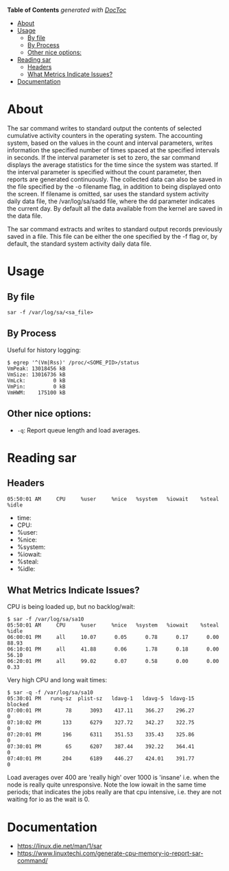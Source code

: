 <!-- START doctoc generated TOC please keep comment here to allow auto update -->
<!-- DON'T EDIT THIS SECTION, INSTEAD RE-RUN doctoc TO UPDATE -->
**Table of Contents**  *generated with [DocToc](https://github.com/thlorenz/doctoc)*

- [About](#about)
- [Usage](#usage)
  - [By file](#by-file)
  - [By Process](#by-process)
  - [Other nice options:](#other-nice-options)
- [Reading sar](#reading-sar)
  - [Headers](#headers)
  - [What Metrics Indicate Issues?](#what-metrics-indicate-issues)
- [Documentation](#documentation)

<!-- END doctoc generated TOC please keep comment here to allow auto update -->

# About
The sar command writes to standard output the contents of selected cumulative activity counters in the operating system. The accounting system, based on the values in the count and interval parameters, writes information the specified number of times spaced at the specified intervals in seconds. If the interval parameter is set to zero, the sar command displays the average statistics for the time since the system was started. If the interval parameter is specified without the count parameter, then reports are generated continuously. The collected data can also be saved in the file specified by the -o filename flag, in addition to being displayed onto the screen. If filename is omitted, sar uses the standard system activity daily data file, the /var/log/sa/sadd file, where the dd parameter indicates the current day. By default all the data available from the kernel are saved in the data file.

The sar command extracts and writes to standard output records previously saved in a file. This file can be either the one specified by the -f flag or, by default, the standard system activity daily data file.

# Usage

## By file
```
sar -f /var/log/sa/<sa_file>
```

## By Process
Useful for history logging:
```
$ egrep '^(Vm|Rss)' /proc/<SOME_PID>/status
VmPeak: 13018456 kB
VmSize: 13016736 kB
VmLck:         0 kB
VmPin:         0 kB
VmHWM:    175100 kB
```

## Other nice options:

* `-q`: Report queue length and load averages. 


# Reading sar

## Headers
```
05:50:01 AM     CPU     %user     %nice   %system   %iowait    %steal     %idle
```

* time:
* CPU:
* %user:
* %nice:
* %system:
* %iowait:
* %steal:
* %idle:

## What Metrics Indicate Issues?

CPU is being loaded up, but no backlog/wait:
```
$ sar -f /var/log/sa/sa10
05:50:01 AM     CPU     %user     %nice   %system   %iowait    %steal     %idle
06:00:01 PM     all     10.07      0.05      0.78      0.17      0.00     88.93
06:10:01 PM     all     41.88      0.06      1.78      0.18      0.00     56.10
06:20:01 PM     all     99.02      0.07      0.58      0.00      0.00      0.33
```

Very high CPU and long wait times:
```
$ sar -q -f /var/log/sa/sa10
05:30:01 PM   runq-sz  plist-sz   ldavg-1   ldavg-5  ldavg-15   blocked
07:00:01 PM        78      3093    417.11    366.27    296.27         0
07:10:02 PM       133      6279    327.72    342.27    322.75         0
07:20:01 PM       196      6311    351.53    335.43    325.86         0
07:30:01 PM        65      6207    387.44    392.22    364.41         0
07:40:01 PM       204      6189    446.27    424.01    391.77         0
```

Load averages over 400 are 'really high' over 1000 is 'insane' i.e. when the node is really quite unresponsive. Note the low iowait in the same time periods; that indicates the jobs really are that cpu intensive, i.e. they are not waiting for io as the wait is 0.


# Documentation
* https://linux.die.net/man/1/sar
* https://www.linuxtechi.com/generate-cpu-memory-io-report-sar-command/
